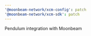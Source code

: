 ```yaml
---
'@moonbeam-network/xcm-config': patch
'@moonbeam-network/xcm-sdk': patch
---
```


Pendulum integration with Moonbeam
